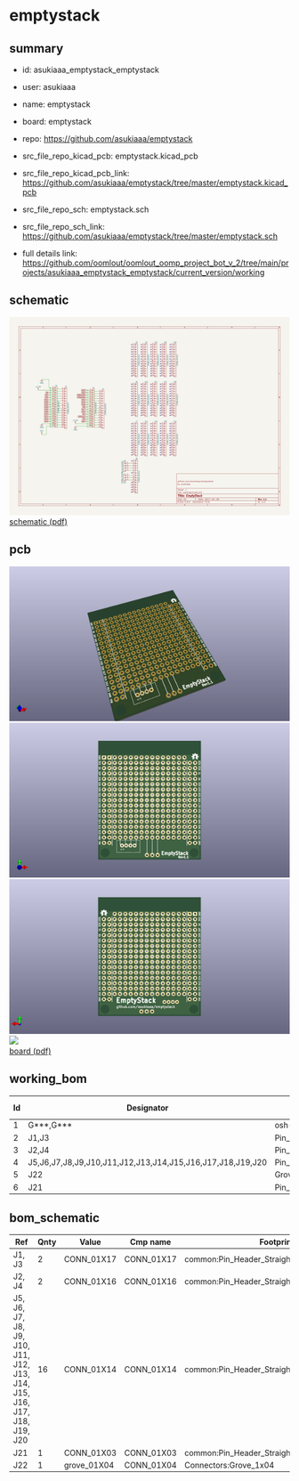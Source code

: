 # emptystack
 
## summary 
* id: asukiaaa_emptystack_emptystack
* user: asukiaaa
* name: emptystack
* board: emptystack
* repo: https://github.com/asukiaaa/emptystack
* src_file_repo_kicad_pcb: emptystack.kicad_pcb
* src_file_repo_kicad_pcb_link: https://github.com/asukiaaa/emptystack/tree/master/emptystack.kicad_pcb


* src_file_repo_sch: emptystack.sch
* src_file_repo_sch_link: https://github.com/asukiaaa/emptystack/tree/master/emptystack.sch
* full details link: https://github.com/oomlout/oomlout_oomp_project_bot_v_2/tree/main/projects/asukiaaa_emptystack_emptystack/current_version/working  

## schematic  
![](working_schematic_600.png)  
[schematic (pdf)](working_schematic.pdf) 






















## pcb  
![](working_3d_600.png) 
![](working_3d_front_600.png)  
![](working_3d_back_600.png)  
![](working_600.png)  
[board (pdf)](working.pdf)  

## working_bom
| Id | Designator | Footprint | Quantity | Designation | Supplier and ref |  | None | 
| --- | --- | --- | --- | --- | --- | --- | --- | 
| 1 | G***,G*** | osh-logo-3p4mm | 2 | LOGO |  |  | [''] | 
| 2 | J1,J3 | Pin_Header_Straight_1x17_Pitch2.54mm | 2 | CONN_01X17 |  |  | [''] | 
| 3 | J2,J4 | Pin_Header_Straight_1x16_Pitch2.54mm | 2 | CONN_01X16 |  |  | [''] | 
| 4 | J5,J6,J7,J8,J9,J10,J11,J12,J13,J14,J15,J16,J17,J18,J19,J20 | Pin_Header_Straight_1x14_Pitch2.54mm | 16 | CONN_01X14 |  |  | [''] | 
| 5 | J22 | Grove_1x04 | 1 | grove_01X04 |  |  | [''] | 
| 6 | J21 | Pin_Header_Straight_1x03_Pitch2.54mm | 1 | CONN_01X03 |  |  | [''] | 


## bom_schematic
| Ref | Qnty | Value | Cmp name | Footprint | Description | Vendor | DNP | 
| --- | --- | --- | --- | --- | --- | --- | --- | 
| J1, J3 | 2 | CONN_01X17 | CONN_01X17 | common:Pin_Header_Straight_1x17_Pitch2.54mm |  |  |  | 
| J2, J4 | 2 | CONN_01X16 | CONN_01X16 | common:Pin_Header_Straight_1x16_Pitch2.54mm |  |  |  | 
| J5, J6, J7, J8, J9, J10, J11, J12, J13, J14, J15, J16, J17, J18, J19, J20 | 16 | CONN_01X14 | CONN_01X14 | common:Pin_Header_Straight_1x14_Pitch2.54mm |  |  |  | 
| J21 | 1 | CONN_01X03 | CONN_01X03 | common:Pin_Header_Straight_1x03_Pitch2.54mm |  |  |  | 
| J22 | 1 | grove_01X04 | CONN_01X04 | Connectors:Grove_1x04 |  |  |  | 



